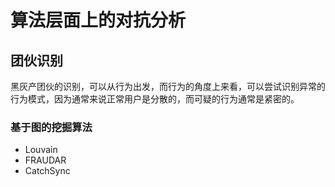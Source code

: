 # 算法层面上的对抗分析



## 团伙识别

黑灰产团伙的识别，可以从行为出发，而行为的角度上来看，可以尝试识别异常的行为模式，因为通常来说正常用户是分散的，而可疑的行为通常是紧密的。

### 基于图的挖掘算法

-   Louvain
-   FRAUDAR
-   CatchSync